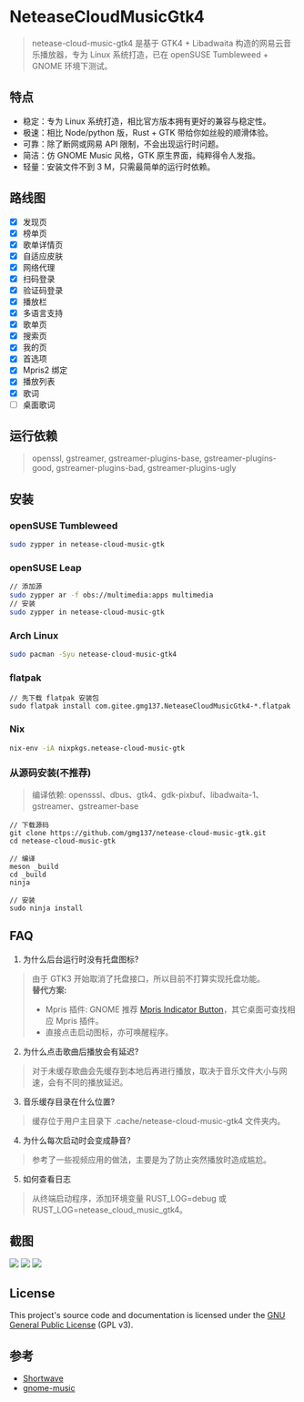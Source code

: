# NeteaseCloudMusicGtk4
> netease-cloud-music-gtk4 是基于 GTK4 + Libadwaita 构造的网易云音乐播放器，专为 Linux 系统打造，已在 openSUSE Tumbleweed + GNOME 环境下测试。

## 特点
- 稳定：专为 Linux 系统打造，相比官方版本拥有更好的兼容与稳定性。
- 极速：相比 Node/python 版，Rust + GTK 带给你如丝般的顺滑体验。
- 可靠：除了断网或网易 API 限制，不会出现运行时问题。
- 简洁：仿 GNOME Music 风格，GTK 原生界面，纯粹得令人发指。
- 轻量：安装文件不到 3 M，只需最简单的运行时依赖。

## 路线图
- [x] 发现页
- [x] 榜单页
- [x] 歌单详情页
- [x] 自适应皮肤
- [x] 网络代理
- [x] 扫码登录
- [x] 验证码登录
- [x] 播放栏
- [x] 多语言支持
- [x] 歌单页
- [x] 搜索页
- [x] 我的页
- [x] 首选项
- [x] Mpris2 绑定
- [x] 播放列表
- [x] 歌词
- [ ] 桌面歌词

## 运行依赖
> openssl, gstreamer, gstreamer-plugins-base, gstreamer-plugins-good, gstreamer-plugins-bad, gstreamer-plugins-ugly

## 安装
### openSUSE Tumbleweed
```bash
sudo zypper in netease-cloud-music-gtk
```
### openSUSE Leap
```bash
// 添加源
sudo zypper ar -f obs://multimedia:apps multimedia
// 安装
sudo zypper in netease-cloud-music-gtk
```

### Arch Linux
```bash
sudo pacman -Syu netease-cloud-music-gtk4
```

### flatpak
```
// 先下载 flatpak 安装包
sudo flatpak install com.gitee.gmg137.NeteaseCloudMusicGtk4-*.flatpak
```

### Nix
```bash
nix-env -iA nixpkgs.netease-cloud-music-gtk
```

### 从源码安装(不推荐)
> 编译依赖: opensssl、dbus、gtk4、gdk-pixbuf、libadwaita-1、gstreamer、gstreamer-base
```
// 下载源码
git clone https://github.com/gmg137/netease-cloud-music-gtk.git
cd netease-cloud-music-gtk

// 编译
meson _build
cd _build
ninja

// 安装
sudo ninja install
```

## FAQ
1. 为什么后台运行时没有托盘图标?
> 由于 GTK3 开始取消了托盘接口，所以目前不打算实现托盘功能。<br>
> **替代方案:**
> - Mpris 插件: GNOME 推荐 [Mpris Indicator Button](https://extensions.gnome.org/extension/1379/mpris-indicator-button/)，其它桌面可查找相应 Mpris 插件。
> - 直接点击启动图标，亦可唤醒程序。
2. 为什么点击歌曲后播放会有延迟?
> 对于未缓存歌曲会先缓存到本地后再进行播放，取决于音乐文件大小与网速，会有不同的播放延迟。
3. 音乐缓存目录在什么位置?
> 缓存位于用户主目录下 .cache/netease-cloud-music-gtk4 文件夹内。
4. 为什么每次启动时会变成静音?
> 参考了一些视频应用的做法，主要是为了防止突然播放时造成尴尬。
5. 如何查看日志
> 从终端启动程序，添加环境变量 RUST_LOG=debug 或 RUST_LOG=netease_cloud_music_gtk4。

## 截图
![](./screenshots/discover.png)
![](./screenshots/discover-dark.png)
![](./screenshots/toplist.png)


## License
This project's source code and documentation is licensed under the  [GNU General Public License](COPYING) (GPL v3).

## 参考
- [Shortwave](https://gitlab.gnome.org/World/Shortwave)
- [gnome-music](https://gitlab.gnome.org/GNOME/gnome-music)
